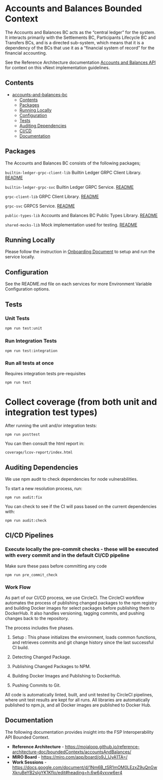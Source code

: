 # Accounts and Balances Bounded Context

The Accounts and Balances BC acts as the “central ledger” for the system. It interacts primarily with the Settlements BC, Participants Lifecycle BC and Transfers BCs, and is a directed sub-system, which means that it is a dependency of the BCs that use it as a “financial system of record” for the financial accounting.

See the Reference Architecture documentation [Accounts and Balances API](https://mojaloop.github.io/reference-architecture-doc/boundedContexts/accountsAndBalances/) for context on this vNext implementation guidelines.  

## Contents
- [accounts-and-balances-bc](#accounts-and-balances-bc)
  - [Contents](#contents)
  - [Packages](#packages)
  - [Running Locally](#running-locally)
  - [Configuration](#configuration)
  - [Tests](#tests)
  - [Auditing Dependencies](#auditing-dependencies)
  - [CI/CD](#cicd-pipelines)
  - [Documentation](#documentation)

## Packages
The Accounts and Balances BC consists of the following packages;

`builtin-ledger-grpc-client-lib`
Builtin Ledger GRPC Client Library.
[README](./packages/builtin-ledger-grpc-client-lib/README.md)

`builtin-ledger-grpc-svc`
Builtin Ledger GRPC Service.
[README](./packages/builtin-ledger-grpc-svc/README.md)

`grpc-client-lib`
GRPC Client Library.
[README](./packages/grpc-client-lib/README.md)
 
`grpc-svc`
GRPCS Service.
[README](./packages/grpc-svc/README.md)
 
`public-types-lib`
Accounts and Balances BC Public Types Library.
[README](packages/public-types-lib/README.md) 

`shared-mocks-lib`
Mock implementation used for testing.
[README](./packages/shared-mocks-lib/README.md)

## Running Locally

Please follow the instruction in [Onboarding Document](Onboarding.md) to setup and run the service locally.

## Configuration

See the README.md file on each services for more Environment Variable Configuration options.

## Tests

### Unit Tests

```bash
npm run test:unit
```

### Run Integration Tests

```shell
npm run test:integration
```

### Run all tests at once
Requires integration tests pre-requisites
```shell
npm run test
```

# Collect coverage (from both unit and integration test types)

After running the unit and/or integration tests: 

```shell
npm run posttest
```

You can then consult the html report in:

```shell
coverage/lcov-report/index.html
```

## Auditing Dependencies
We use npm audit to check dependencies for node vulnerabilities. 

To start a new resolution process, run:
```
npm run audit:fix
``` 

You can check to see if the CI will pass based on the current dependencies with:

```
npm run audit:check
```

## CI/CD Pipelines

### Execute locally the pre-commit checks - these will be executed with every commit and in the default CI/CD pipeline 

Make sure these pass before committing any code
```
npm run pre_commit_check
```

### Work Flow 

 As part of our CI/CD process, we use CircleCI. The CircleCI workflow automates the process of publishing changed packages to the npm registry and building Docker images for select packages before publishing them to DockerHub. It also handles versioning, tagging commits, and pushing changes back to the repository.

The process includes five phases. 
1. Setup : This phase initializes the environment, loads common functions, and retrieves commits and git change history since the last successful CI build.

2. Detecting Changed Package.

3. Publishing Changed Packages to NPM.

4. Building Docker Images and Publishing to DockerHub.

5. Pushing Commits to Git.

 All code is automatically linted, built, and unit tested by CircleCI pipelines, where unit test results are kept for all runs. All libraries are automatically published to npm.js, and all Docker images are published to Docker Hub.

 ## Documentation
The following documentation provides insight into the FSP Interoperability API Bounded Context.

- **Reference Architecture** - https://mojaloop.github.io/reference-architecture-doc/boundedContexts/accountsAndBalances/
- **MIRO Board** - https://miro.com/app/board/o9J_lJyA1TA=/
- **Work Sessions** - https://docs.google.com/document/d/1Nm6B_tSR1mOM0LEzxZ9uQnGwXkruBeYB2slgYK1Kflo/edit#heading=h.6w64vxvw6er4